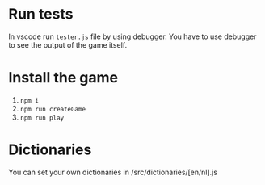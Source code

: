# Run tests
In vscode run `tester.js` file by using debugger. You have to use debugger to see the output of the game itself.

# Install the game
1. `npm i`
2. `npm run createGame`
3. `npm run play`

# Dictionaries
You can set your own dictionaries in /src/dictionaries/[en/nl].js